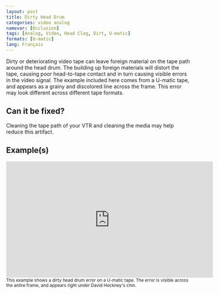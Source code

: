 ```yaml
---
layout: post
title: Dirty Head Drum
categories: video analog
namevar: [Occlusion]
tags: [Analog, Video, Head Clog, Dirt, U-matic]
formats: [U-matic]
lang: Français
---
```

Dirty or deteriorating video tape can leave foreign material on the tape path around the head drum. The building up foreign materials will distort the tape, causing poor head-to-tape contact and in turn causing visible errors in the video signal. The example included here comes from a U-matic tape, and appears as a grainy and discolored line across the frame. This error may look different across different tape formats. 

## Can it be fixed?

Cleaning the tape path of your VTR and cleaning the media may help reduce this artifact. 

## Example(s)

<iframe src="https://archive.org/embed/DirtyHeadDrum" width="560" height="315" frameborder="0" webkitallowfullscreen="true" mozallowfullscreen="true" allowfullscreen></iframe><br>
<sub>This example shows a dirty head drum error on a U-matic tape. The error is visible across the antire frame, and appears right under David Hockney's chin.</sub>

